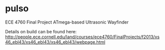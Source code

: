 pulso
=====
ECE 4760 Final Project
ATmega-based Ultrasonic Wayfinder

Details on build can be found here: http://people.ece.cornell.edu/land/courses/ece4760/FinalProjects/f2013/xs46_ebl43/xs46_ebl43/xs46_ebl43/webpage.html
